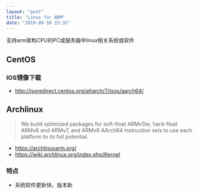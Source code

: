 ```yaml
---
layout: "post"
title: "Linux for ARM"
date: "2019-09-10 23:35"
---
```


支持arm架构CPU的PC或服务器中linux相关系统或软件

<!--more-->


## CentOS

### IOS镜像下载

- http://isoredirect.centos.org/altarch/7/isos/aarch64/


## Archlinux

>We build optimized packages for soft-float ARMv5te, hard-float ARMv6 and ARMv7, and ARMv8 AArch64 instruction sets to use each platform to its full potential.

- https://archlinuxarm.org/
- https://wiki.archlinux.org/index.php/Kernel

### 特点

 - 系统软件更新快，版本新
